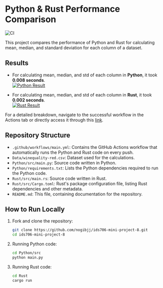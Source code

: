 # Python & Rust Performance Comparison

![CI](https://github.com/nogibjj/ids706-mini-project-8/actions/workflows/main.yml/badge.svg) 

This project compares the performance of Python and Rust for calculating mean, median, and standard deviation for each column of a dataset.

## Results

- For calculating mean, median, and std of each column in **Python**, it took **0.008 seconds**. <br>
  [![Python Result](https://github.com/aghakishiyeva/ids706-mini-project-8/assets/78721466/a4cb6120-d33f-4942-a515-5829bd61e88d)]()

- For calculating mean, median, and std of each column in **Rust**, it took **0.002 seconds**. <br>
  [![Rust Result](https://github.com/aghakishiyeva/ids706-mini-project-8/assets/78721466/90ddd636-58b0-4c86-ae3e-851053ccf0d3)]()

For a detailed breakdown, navigate to the successful workflow in the Actions tab or directly access it through this [link](https://github.com/nogibjj/ids706-mini-project-8/actions/runs/6609455439/job/17949631962). 
  
## Repository Structure

- `.github/workflows/main.yml`: Contains the GitHub Actions workflow that automatically runs the Python and Rust code on every push.
- `Data/winequality-red.csv`: Dataset used for the calculations.
- `Python/src/main.py`: Source code written in Python.
- `Python/requirements.txt`: Lists the Python dependencies required to run the Python code.
- `Rust/src/main.rs`: Source code written in Rust.
- `Rust/src/Cargo.toml`: Rust's package configuration file, listing Rust dependencies and other metadata.
- `README.md`: This file, containing documentation for the repository.


## How to Run Locally

1. Fork and clone the repository:
   ```bash
   git clone https://github.com/nogibjj/ids706-mini-project-8.git
   cd ids706-mini-project-8
   ```

2. Running Python code:

   ```bash
   cd Python/src
   python main.py
   ```

3. Running Rust code:

   ```bash
   cd Rust
   cargo run
   ```

   

   

